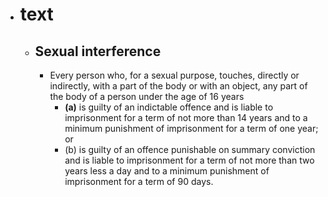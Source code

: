 - # text
	- ## Sexual interference
		- Every person who, for a sexual purpose, touches, directly or indirectly, with a part of the body or with an object, any part of the body of a person under the age of 16 years
			- **(a)** is guilty of an indictable offence and is liable to imprisonment for a term of not more than 14 years and to a minimum punishment of imprisonment for a term of one year; or
			- (b) is guilty of an offence punishable on summary conviction and is liable to imprisonment for a term of not more than two years less a day and to a minimum punishment of imprisonment for a term of 90 days.